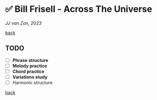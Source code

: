 ✅ Bill Frisell - Across The Universe
======================================

*JJ van Zon, 2023*

[back](./README.md)

TODO
----

- [ ] __Phrase structure__
- [ ] __Melody practice__
- [ ] __Chord practice__
- [ ] __Variations study__
- [ ] Harmonic structure

[back](./README.md)